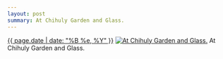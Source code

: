 ```yaml
---
layout: post
summary: At Chihuly Garden and Glass.
---
```


<p>
  <time><a href="/306">{{ page.date | date: "%B %e, %Y" }}</a></time>
  <a href="/306"><img src="{{ site.assets_url }}/306-640.jpg" srcset="{{ site.assets_url }}/306-1280.jpg 1280w, {{ site.assets_url }}/306-960.jpg 960w, {{ site.assets_url }}/306-640.jpg 640w, {{ site.assets_url }}/306-320.jpg 320w" sizes="(min-width: 700px) 50vw, calc(100vw - 2rem)" alt="At Chihuly Garden and Glass." /></a>
  <span>At Chihuly Garden and Glass.</span>
</p>
